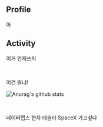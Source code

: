 ## Profile

아
<br>

## Activity
이거 언제쓰지

<br>

이건 뭐냐!

![Anurag's github stats](https://github-readme-stats.vercel.app/api?username=ProtossDragoon&title_color=fceecc&text_color=ffffff&show_icons=true&icon_color=cdafcf&bg_color=45,7e6396,5f4b72)

<br>

네이버랩스 현차 테슬라 SpaceX 가고싶다
